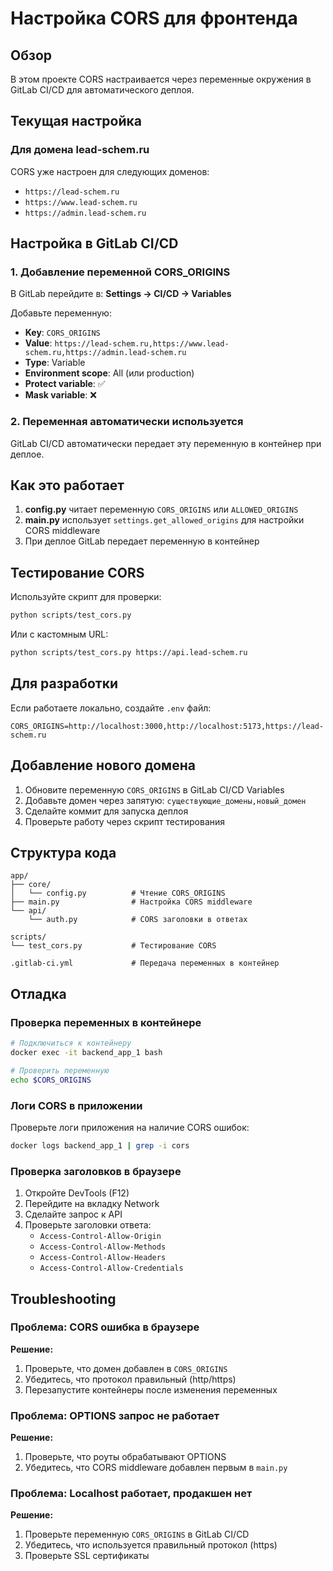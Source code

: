 # Настройка CORS для фронтенда

## Обзор

В этом проекте CORS настраивается через переменные окружения в GitLab CI/CD для автоматического деплоя.

## Текущая настройка

### Для домена lead-schem.ru

CORS уже настроен для следующих доменов:
- `https://lead-schem.ru`
- `https://www.lead-schem.ru` 
- `https://admin.lead-schem.ru`

## Настройка в GitLab CI/CD

### 1. Добавление переменной CORS_ORIGINS

В GitLab перейдите в:
**Settings → CI/CD → Variables**

Добавьте переменную:
- **Key**: `CORS_ORIGINS`
- **Value**: `https://lead-schem.ru,https://www.lead-schem.ru,https://admin.lead-schem.ru`
- **Type**: Variable
- **Environment scope**: All (или production)
- **Protect variable**: ✅ 
- **Mask variable**: ❌

### 2. Переменная автоматически используется

GitLab CI/CD автоматически передает эту переменную в контейнер при деплое.

## Как это работает

1. **config.py** читает переменную `CORS_ORIGINS` или `ALLOWED_ORIGINS`
2. **main.py** использует `settings.get_allowed_origins` для настройки CORS middleware
3. При деплое GitLab передает переменную в контейнер

## Тестирование CORS

Используйте скрипт для проверки:

```bash
python scripts/test_cors.py
```

Или с кастомным URL:
```bash
python scripts/test_cors.py https://api.lead-schem.ru
```

## Для разработки

Если работаете локально, создайте `.env` файл:

```env
CORS_ORIGINS=http://localhost:3000,http://localhost:5173,https://lead-schem.ru
```

## Добавление нового домена

1. Обновите переменную `CORS_ORIGINS` в GitLab CI/CD Variables
2. Добавьте домен через запятую: `существующие_домены,новый_домен`
3. Сделайте коммит для запуска деплоя
4. Проверьте работу через скрипт тестирования

## Структура кода

```
app/
├── core/
│   └── config.py          # Чтение CORS_ORIGINS
├── main.py                # Настройка CORS middleware
└── api/
    └── auth.py            # CORS заголовки в ответах

scripts/
└── test_cors.py           # Тестирование CORS

.gitlab-ci.yml             # Передача переменных в контейнер
```

## Отладка

### Проверка переменных в контейнере

```bash
# Подключиться к контейнеру
docker exec -it backend_app_1 bash

# Проверить переменную
echo $CORS_ORIGINS
```

### Логи CORS в приложении

Проверьте логи приложения на наличие CORS ошибок:

```bash
docker logs backend_app_1 | grep -i cors
```

### Проверка заголовков в браузере

1. Откройте DevTools (F12)
2. Перейдите на вкладку Network
3. Сделайте запрос к API
4. Проверьте заголовки ответа:
   - `Access-Control-Allow-Origin`
   - `Access-Control-Allow-Methods`
   - `Access-Control-Allow-Headers`
   - `Access-Control-Allow-Credentials`

## Troubleshooting

### Проблема: CORS ошибка в браузере

**Решение:**
1. Проверьте, что домен добавлен в `CORS_ORIGINS`
2. Убедитесь, что протокол правильный (http/https)
3. Перезапустите контейнеры после изменения переменных

### Проблема: OPTIONS запрос не работает

**Решение:**
1. Проверьте, что роуты обрабатывают OPTIONS
2. Убедитесь, что CORS middleware добавлен первым в `main.py`

### Проблема: Localhost работает, продакшен нет

**Решение:**
1. Проверьте переменную `CORS_ORIGINS` в GitLab CI/CD
2. Убедитесь, что используется правильный протокол (https)
3. Проверьте SSL сертификаты 